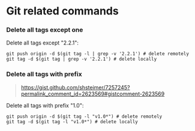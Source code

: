 # Git related commands

### Delete all tags except one

Delete all tags except "2.2.1":

```
git push origin -d $(git tag -l | grep -v '2.2.1') # delete remotely
git tag -d $(git tag | grep -v '2.2.1') # delete locally
```

### Delete all tags with prefix

> https://gist.github.com/shsteimer/7257245?permalink_comment_id=2623569#gistcomment-2623569

Delete all tags with prefix "1.0":

```
git push origin -d $(git tag -l "v1.0*") # delete remotely
git tag -d $(git tag -l "v1.0*") # delete locally
```
